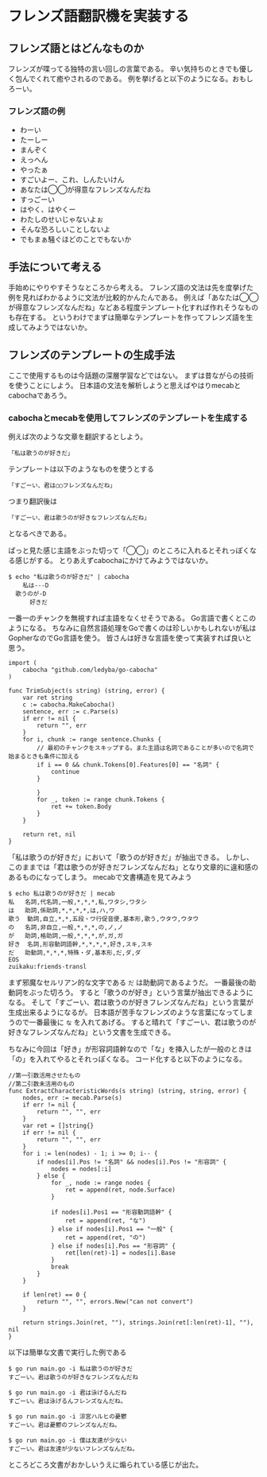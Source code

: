 # フレンズ語翻訳機を実装する

## フレンズ語とはどんなものか
フレンズが喋ってる独特の言い回しの言葉である。
辛い気持ちのときでも優しく包んでくれて癒やされるのである。
例を挙げると以下のようになる。おもしろーい。

### フレンズ語の例
* わーい
* たーしー
* まんぞく
* えっへん
* やったぁ
* すごいよー、これ、しんたいけん
* あなたは◯◯が得意なフレンズなんだね
* すっごーい
* はやく、はやくー
* わたしのせいじゃないよぉ
* そんな恐ろしいことしないよ
* でもまぁ騒ぐほどのことでもないか

## 手法について考える
手始めにやりやすそうなところから考える。
フレンズ語の文法は先を度挙げた例を見ればわかるように文法が比較的かんたんである。
例えば「あなたは◯◯が得意なフレンズなんだね」などある程度テンプレート化すれば作れそうなものも存在する。
というわけでまずは簡単なテンプレートを作ってフレンズ語を生成してみようではないか。

## フレンズのテンプレートの生成手法
ここで使用するものは今話題の深層学習などではない。
まずは昔ながらの技術を使うことにしよう。
日本語の文法を解析しようと思えばやはりmecabとcabochaであろう。

### cabochaとmecabを使用してフレンズのテンプレートを生成する
例えば次のような文章を翻訳するとしよう。

```
「私は歌うのが好きだ」
```

テンプレートは以下のようなものを使うとする
```
「すごーい、君は◯◯フレンズなんだね」
```

つまり翻訳後は
```
「すごーい、君は歌うのが好きなフレンズなんだね」
```
となるべきである。

ぱっと見た感じ主語をぶった切って「◯◯」のところに入れるとそれっぽくなる感じがする。
とりあえずcabochaにかけてみようではないか。

```
$ echo "私は歌うのが好きだ" | cabocha
    私は---D
  歌うのが-D
      好きだ
```

一番一のチャンクを無視すれば主語をなくせそうである。
Go言語で書くとこのようになる。
ちなみに自然言語処理をGoで書くのは珍しいかもしれないが私はGopherなのでGo言語を使う。
皆さんは好きな言語を使って実装すれば良いと思う。

```
import (
	cabocha "github.com/ledyba/go-cabocha"
)

func TrimSubject(s string) (string, error) {
    var ret string
    c := cabocha.MakeCabocha()
    sentence, err := c.Parse(s)
    if err != nil {
        return "", err
    }
    for i, chunk := range sentence.Chunks {
		// 最初のチャンクをスキップする。また主語は名詞であることが多いので名詞で始まるときも条件に加える
        if i == 0 && chunk.Tokens[0].Features[0] == "名詞" {
            continue
        } 

        }
        for _, token := range chunk.Tokens {
            ret += token.Body
        }
    }

    return ret, nil
}
```

「私は歌うのが好きだ」において「歌うのが好きだ」が抽出できる。
しかし、このままでは「君は歌うのが好きだフレンズなんだね」となり文章的に違和感のあるものになってしまう。
mecabで文書構造を見てみよう
```
$ echo 私は歌うのが好きだ | mecab
私	名詞,代名詞,一般,*,*,*,私,ワタシ,ワタシ
は	助詞,係助詞,*,*,*,*,は,ハ,ワ
歌う	動詞,自立,*,*,五段・ワ行促音便,基本形,歌う,ウタウ,ウタウ
の	名詞,非自立,一般,*,*,*,の,ノ,ノ
が	助詞,格助詞,一般,*,*,*,が,ガ,ガ
好き	名詞,形容動詞語幹,*,*,*,*,好き,スキ,スキ
だ	助動詞,*,*,*,特殊・ダ,基本形,だ,ダ,ダ
EOS
zuikaku:friends-transl
```

まず邪魔なセルリアン的な文字である `だ` は助動詞であるようだ。
一番最後の助動詞をぶった切ろう。
すると「歌うのが好き」という言葉が抽出できるようになる。
そして「すごーい、君は歌うのが好きフレンズなんだね」という言葉が生成出来るようになるが。
日本語が苦手なフレンズのような言葉になってしまうので一番最後に `な` を入れてあげる。
すると晴れて「すごーい、君は歌うのが好きなフレンズなんだね」という文書を生成できる。

ちなみに今回は「好き」が形容詞語幹なので「な」を挿入したが一般のときは「の」を入れてやるとそれっぽくなる。
コード化すると以下のようになる。
```
//第一引数活用させたもの
//第二引数未活用のもの
func ExtractCharacteristicWords(s string) (string, string, error) {
    nodes, err := mecab.Parse(s)
    if err != nil {
        return "", "", err
    }
    var ret = []string{}
    if err != nil {
        return "", "", err
    }
    for i := len(nodes) - 1; i >= 0; i-- {
        if nodes[i].Pos != "名詞" && nodes[i].Pos != "形容詞" {
            nodes = nodes[:i]
        } else {
            for _, node := range nodes {
                ret = append(ret, node.Surface)
            }

            if nodes[i].Pos1 == "形容動詞語幹" {
                ret = append(ret, "な")
            } else if nodes[i].Pos1 == "一般" {
                ret = append(ret, "の")
            } else if nodes[i].Pos == "形容詞" {
                ret[len(ret)-1] = nodes[i].Base
            }
            break
        }
    }

    if len(ret) == 0 {
        return "", "", errors.New("can not convert")
    }

    return strings.Join(ret, ""), strings.Join(ret[:len(ret)-1], ""), nil
}
```

以下は簡単な文書で実行した例である

```
$ go run main.go -i 私は歌うのが好きだ
すごーい。君は歌うのが好きなフレンズなんだね

$ go run main.go -i 君は泳げるんだね
すごーい。君は泳げるんフレンズなんだね。

$ go run main.go -i 涼宮ハルヒの憂鬱
すごーい。君は憂鬱のフレンズなんだね。

$ go run main.go -i 僕は友達が少ない
すごーい。君は友達が少ないフレンズなんだね。
```

ところどころ文書がおかしいうえに煽られている感じが出た。

